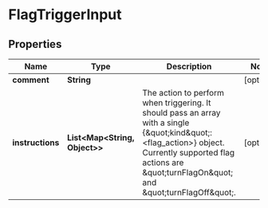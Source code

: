 

# FlagTriggerInput


## Properties

Name | Type | Description | Notes
------------ | ------------- | ------------- | -------------
**comment** | **String** |  |  [optional]
**instructions** | **List&lt;Map&lt;String, Object&gt;&gt;** | The action to perform when triggering. It should pass an array with a single {\&quot;kind\&quot;: &lt;flag_action&gt;} object. Currently supported flag actions are \&quot;turnFlagOn\&quot; and \&quot;turnFlagOff\&quot;. |  [optional]



